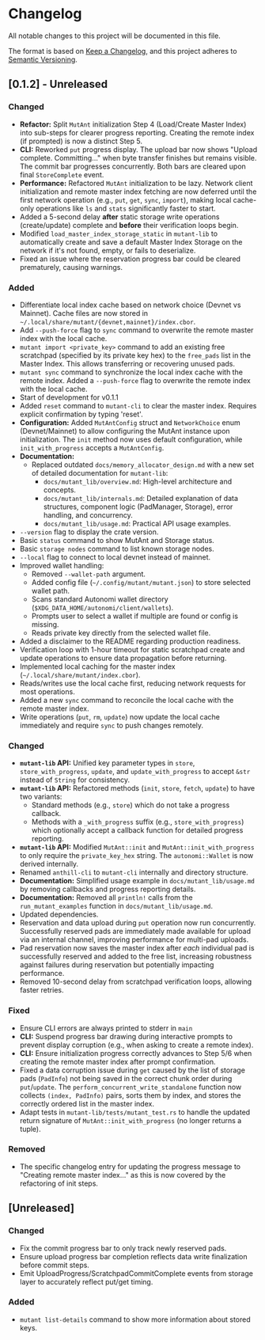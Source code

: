 # Changelog

All notable changes to this project will be documented in this file.

The format is based on [Keep a Changelog](https://keepachangelog.com/en/1.0.0/),
and this project adheres to [Semantic Versioning](https://semver.org/spec/v2.0.0.html).

## [0.1.2] - Unreleased

### Changed
- **Refactor:** Split `MutAnt` initialization Step 4 (Load/Create Master Index) into sub-steps for clearer progress reporting. Creating the remote index (if prompted) is now a distinct Step 5.
- **CLI:** Reworked `put` progress display. The upload bar now shows "Upload complete. Committing..." when byte transfer finishes but remains visible. The commit bar progresses concurrently. Both bars are cleared upon final `StoreComplete` event.
- **Performance:** Refactored `MutAnt` initialization to be lazy. Network client initialization and remote master index fetching are now deferred until the first network operation (e.g., `put`, `get`, `sync`, `import`), making local cache-only operations like `ls` and `stats` significantly faster to start.
- Added a 5-second delay **after** static storage write operations (create/update) complete and **before** their verification loops begin.
- Modified `load_master_index_storage_static` in `mutant-lib` to automatically create and save a default Master Index Storage on the network if it's not found, empty, or fails to deserialize.
- Fixed an issue where the reservation progress bar could be cleared prematurely, causing warnings.

### Added
- Differentiate local index cache based on network choice (Devnet vs Mainnet). Cache files are now stored in `~/.local/share/mutant/{devnet,mainnet}/index.cbor`.
- Add `--push-force` flag to `sync` command to overwrite the remote master index with the local cache.
- `mutant import <private_key>` command to add an existing free scratchpad (specified by its private key hex) to the `free_pads` list in the Master Index. This allows transferring or recovering unused pads.
- `mutant sync` command to synchronize the local index cache with the remote index. Added a `--push-force` flag to overwrite the remote index with the local cache.
- Start of development for v0.1.1
- Added `reset` command to `mutant-cli` to clear the master index. Requires explicit confirmation by typing 'reset'.
- **Configuration:** Added `MutAntConfig` struct and `NetworkChoice` enum (Devnet/Mainnet) to allow configuring the MutAnt instance upon initialization. The `init` method now uses default configuration, while `init_with_progress` accepts a `MutAntConfig`.
- **Documentation:**
    - Replaced outdated `docs/memory_allocator_design.md` with a new set of detailed documentation for `mutant-lib`:
        - `docs/mutant_lib/overview.md`: High-level architecture and concepts.
        - `docs/mutant_lib/internals.md`: Detailed explanation of data structures, component logic (PadManager, Storage), error handling, and concurrency.
        - `docs/mutant_lib/usage.md`: Practical API usage examples.
- `--version` flag to display the crate version.
- Basic `status` command to show MutAnt and Storage status.
- Basic `storage nodes` command to list known storage nodes.
- `--local` flag to connect to local devnet instead of mainnet.
- Improved wallet handling:
  - Removed `--wallet-path` argument.
  - Added config file (`~/.config/mutant/mutant.json`) to store selected wallet path.
  - Scans standard Autonomi wallet directory (`$XDG_DATA_HOME/autonomi/client/wallets`).
  - Prompts user to select a wallet if multiple are found or config is missing.
  - Reads private key directly from the selected wallet file.
- Added a disclaimer to the README regarding production readiness.
- Verification loop with 1-hour timeout for static scratchpad create and update operations to ensure data propagation before returning.
- Implemented local caching for the master index (`~/.local/share/mutant/index.cbor`).
- Reads/writes use the local cache first, reducing network requests for most operations.
- Added a new `sync` command to reconcile the local cache with the remote master index.
- Write operations (`put`, `rm`, `update`) now update the local cache immediately and require `sync` to push changes remotely.

### Changed
- **`mutant-lib` API:** Unified key parameter types in `store`, `store_with_progress`, `update`, and `update_with_progress` to accept `&str` instead of `String` for consistency.
- **`mutant-lib` API:** Refactored methods (`init`, `store`, `fetch`, `update`) to have two variants:
    - Standard methods (e.g., `store`) which do not take a progress callback.
    - Methods with a `_with_progress` suffix (e.g., `store_with_progress`) which optionally accept a callback function for detailed progress reporting.
- **`mutant-lib` API:** Modified `MutAnt::init` and `MutAnt::init_with_progress` to only require the `private_key_hex` string. The `autonomi::Wallet` is now derived internally.
- Renamed `anthill-cli` to `mutant-cli` internally and directory structure.
- **Documentation:** Simplified usage example in `docs/mutant_lib/usage.md` by removing callbacks and progress reporting details.
- **Documentation:** Removed all `println!` calls from the `run_mutant_examples` function in `docs/mutant_lib/usage.md`.
- Updated dependencies.
- Reservation and data upload during `put` operation now run concurrently. Successfully reserved pads are immediately made available for upload via an internal channel, improving performance for multi-pad uploads.
- Pad reservation now saves the master index after *each* individual pad is successfully reserved and added to the free list, increasing robustness against failures during reservation but potentially impacting performance.
- Removed 10-second delay from scratchpad verification loops, allowing faster retries.

### Fixed
- Ensure CLI errors are always printed to stderr in `main`
- **CLI:** Suspend progress bar drawing during interactive prompts to prevent display corruption (e.g., when asking to create a remote index).
- **CLI:** Ensure initialization progress correctly advances to Step 5/6 when creating the remote master index after prompt confirmation.
- Fixed a data corruption issue during `get` caused by the list of storage pads (`PadInfo`) not being saved in the correct chunk order during `put`/`update`. The `perform_concurrent_write_standalone` function now collects `(index, PadInfo)` pairs, sorts them by index, and stores the correctly ordered list in the master index.
- Adapt tests in `mutant-lib/tests/mutant_test.rs` to handle the updated return signature of `MutAnt::init_with_progress` (no longer returns a tuple).

### Removed
- The specific changelog entry for updating the progress message to "Creating remote master index..." as this is now covered by the refactoring of init steps.

## [Unreleased]

### Changed
- Fix the commit progress bar to only track newly reserved pads.
- Ensure upload progress bar completion reflects data write finalization before commit steps.
- Emit UploadProgress/ScratchpadCommitComplete events from storage layer to accurately reflect put/get timing.

### Added
- `mutant list-details` command to show more information about stored keys.